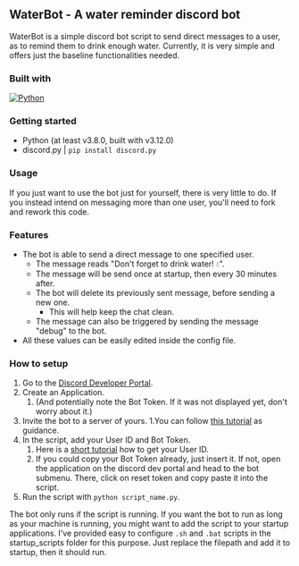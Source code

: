 ## WaterBot - A water reminder discord bot <br>

WaterBot is a simple discord bot script to send direct messages to a user, as to remind them to drink enough water. Currently, it is very simple and offers just the baseline functionalities needed. 

### Built with
[![Python][python]][python-url]

### Getting started
- Python (at least v3.8.0, built with v3.12.0)
- discord.py | `pip install discord.py`

### Usage
If you just want to use the bot just for yourself, there is very little to do. If you instead intend on messaging more than one user, you'll need to fork and rework this code.

### Features
- The bot is able to send a direct message to one specified user.
    - The message reads "Don't forget to drink water! 💧".
    - The message will be send once at startup, then every 30 minutes after.
    - The bot will delete its previously sent message, before sending a new one.
        - This will help keep the chat clean.
    - The message can also be triggered by sending the message "debug" to the bot.
- All these values can be easily edited inside the config file.


### How to setup
1. Go to the [Discord Developer Portal][discord-dev-portal-url].
2. Create an Application.
    1. (And potentially note the Bot Token. If it was not displayed yet, don't worry about it.)
3. Invite the bot to a server of yours.
    1.You can follow [this tutorial][bot-adding-tutorial] as guidance.
4. In the script, add your User ID and Bot Token.
    1. Here is a [short tutorial][user-id-tutorial] how to get your User ID.
    2. If you could copy your Bot Token already, just insert it. If not, open the application on the discord dev portal and head to the bot submenu. There, click on reset token and copy paste it into the script.  
5. Run the script with `python script_name.py`.

The bot only runs if the script is running. If you want the bot to run as long as your machine is running, you might want to add the script to your startup applications.
I've provided easy to configure `.sh` and `.bat` scripts in the startup_scripts folder for this purpose. Just replace the filepath and add it to startup, then it should run.

<!--Links and Images-->
[python]:https://img.shields.io/badge/Python-3776AB?style=for-the-badge&logo=python&logoColor=white
[python-url]:https://www.python.org/
[discord-dev-portal-url]:https://discord.com/developers/applications
[bot-adding-tutorial]:https://discordpy.readthedocs.io/en/stable/discord.html#inviting-your-bot
[user-id-tutorial]:https://support.discord.com/hc/en-us/articles/206346498-Where-can-I-find-my-User-Server-Message-ID-